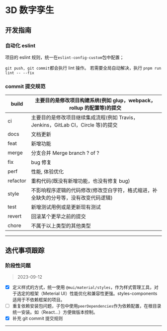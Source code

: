 # 3D 数字孪生

## 开发指南

### 自动化 eslint

项目的 eslint 规则，统一在`eslint-config-custom`包中配置；

`git push, git commit`都会执行 lint 操作。 若需要全局自动解决，执行 `pnpm run lint -- --fix`

### commit 提交规范

| build    | 主要目的是修改项目构建系统(例如 glup，webpack，rollup 的配置等)的提交                |
| -------- | ------------------------------------------------------------------------------------ |
| ci       | 主要目的是修改项目继续集成流程(例如 Travis，Jenkins，GitLab CI，Circle 等)的提交     |
| docs     | 文档更新                                                                             |
| feat     | 新增功能                                                                             |
| merge    | 分支合并 Merge branch ? of ?                                                         |
| fix      | bug 修复                                                                             |
| perf     | 性能, 体验优化                                                                       |
| refactor | 重构代码(既没有新增功能，也没有修复 bug)                                             |
| style    | 不影响程序逻辑的代码修改(修改空白字符，格式缩进，补全缺失的分号等，没有改变代码逻辑) |
| test     | 新增测试用例或是更新现有测试                                                         |
| revert   | 回滚某个更早之前的提交                                                               |
| chore    | 不属于以上类型的其他类型                                                             |

---

## 迭代事项跟踪

### 阶段性问题

> 2023-09-12

- [x] 定义样式的方式，统一使用 `@mui/material/styles`，作为样式管理工具，对于选定的框架（Meterial UI）性能优化和兼容性更强。styles-components 适用于不依赖框架的项目。
- [ ] 重复依赖安装包问题，子包中使用`peerDependencies`作为依赖配置，在根目录统一安装。如（React...）方便做版本控制。
- [x] 补充 git commit 提交规则

---

